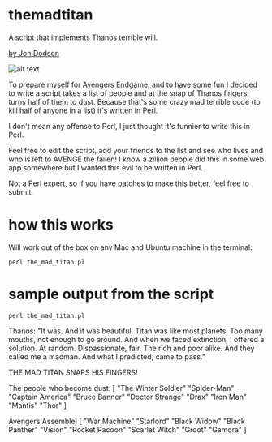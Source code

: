# themadtitan
A script that implements Thanos terrible will.

[by Jon Dodson](http://jdodson.org)

![alt text](https://i.imgur.com/tYTUwRw.gif "Thanos Snap Animated GIF")

To prepare myself for Avengers Endgame, and to have some fun I decided to write a script
takes a list of people and at the snap of Thanos fingers, turns half of them to dust.  Because
that's some crazy mad terrible code (to kill half of anyone in a list) it's written in Perl.  

I don't mean any offense to Perl, I just thought it's funnier to write this in Perl.

Feel free to edit the script, add your friends to the list and see who lives and who is
left to AVENGE the fallen!  I know a zillion people did this in some web app somewhere but
I wanted this evil to be written in Perl.

Not a Perl expert, so if you have patches to make this better, feel free to submit.

# how this works

Will work out of the box on any Mac and Ubuntu machine in the terminal:

```
perl the_mad_titan.pl
```

# sample output from the script

```
perl the_mad_titan.pl
```

Thanos: "It was. And it was beautiful. Titan was like most planets. Too many mouths, not enough to go around. And when we faced extinction, I offered a solution.  At random. Dispassionate, fair. The rich and poor alike. And they called me a madman. And what I predicted, came to pass."

THE MAD TITAN SNAPS HIS FINGERS!

The people who become dust: [ "The Winter Soldier" "Spider-Man" "Captain America" "Bruce Banner" "Doctor Strange" "Drax" "Iron Man" "Mantis" "Thor"  ]

Avengers Assemble! [ "War Machine" "Starlord" "Black Widow" "Black Panther" "Vision" "Rocket Racoon" "Scarlet Witch" "Groot" "Gamora"  ]
